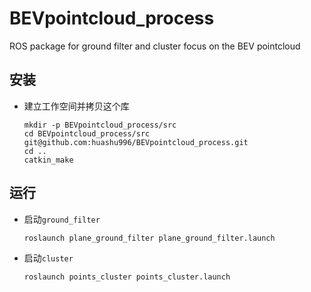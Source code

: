 # BEVpointcloud_process

ROS package for ground filter and cluster focus on the BEV pointcloud

## 安装
 - 建立工作空间并拷贝这个库
   ```Shell
   mkdir -p BEVpointcloud_process/src
   cd BEVpointcloud_process/src
   git@github.com:huashu996/BEVpointcloud_process.git
   cd ..
   catkin_make
   ```
## 运行
 - 启动`ground_filter`
   ```Shell
   roslaunch plane_ground_filter plane_ground_filter.launch
   ```
 - 启动`cluster`
   ```Shell
   roslaunch points_cluster points_cluster.launch
   ```

